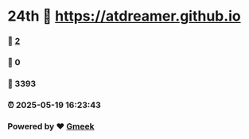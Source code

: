 # 24th :link: https://atdreamer.github.io 
### :page_facing_up: [2](https://atdreamer.github.io/tag.html) 
### :speech_balloon: 0 
### :hibiscus: 3393 
### :alarm_clock: 2025-05-19 16:23:43 
### Powered by :heart: [Gmeek](https://github.com/Meekdai/Gmeek)
